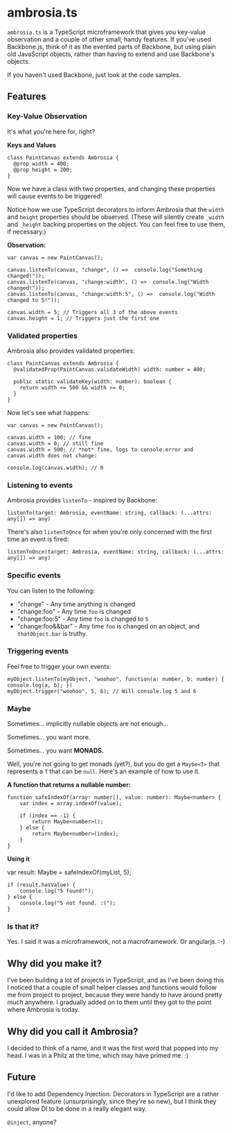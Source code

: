 # ambrosia.ts

`ambrosia.ts` is a TypeScript microframework that gives you key-value observation and a couple of other small, handy features. If you've used Backbone.js, think of it as the evented parts of Backbone, but using plain old JavaScript objects, rather than having to extend and use Backbone's objects. 

If you haven't used Backbone, just look at the code samples.

## Features

### Key-Value Observation

It's what you're here for, right? 

**Keys and Values**

    class PaintCanvas extends Ambrosia {
      @prop width = 400;
      @prop height = 200;
    }

Now we have a class with two properties, and changing these properties will cause events to be triggered! 

Notice how we use TypeScript decorators to inform Ambrosia that the `width` and `height` properties should be observed. (These will silently create `_width` and `_height` backing properties on the object. You can feel free to use them, if necessary.)

**Observation:**

    var canvas = new PaintCanvas();
    
    canvas.listenTo(canvas, "change", () =>  console.log("Something changed!"));
    canvas.listenTo(canvas, "change:width", () =>  console.log("Width changed!"));
    canvas.listenTo(canvas, "change:width:5", () =>  console.log("Width changed to 5!"));

    canvas.width = 5; // Triggers all 3 of the above events
    canvas.height = 1; // Triggers just the first one

### Validated properties

Ambrosia also provides validated properties:

    class PaintCanvas extends Ambrosia {
      @validatedProp(PaintCanvas.validateWidth) width: number = 400;
      
      public static validateKey(width: number): boolean {
        return width <= 500 && width >= 0;
      }
    }

Now let's see what happens:

    var canvas = new PaintCanvas();
    
    canvas.width = 100; // fine
    canvas.width = 0; // still fine
    canvas.width = 500; // *not* fine, logs to console.error and canvas.width does not change:
    
    console.log(canvas.width); // 0

### Listening to events

Ambrosia provides `listenTo` - inspired by Backbone:

    listenTo(target: Ambrosia, eventName: string, callback: (...attrs: any[]) => any)

There's also `listenToOnce` for when you're only concerned with the first time an event is fired:

    listenToOnce(target: Ambrosia, eventName: string, callback: (...attrs: any[]) => any)

### Specific events

You can listen to the following:

* "change" - Any time anything is changed
* "change:foo" - Any time `foo` is changed
* "change:foo:5" - Any time `foo` is changed to `5`
* "change:foo&&bar" - Any time `foo` is changed on an object, and `thatObject.bar` is truthy.

### Triggering events

Feel free to trigger your own events:

    myObject.listenTo(myObject, "woohoo", function(a: number, b: number) { console.log(a, b); })
    myObject.trigger("woohoo", 5, 6); // Will console.log 5 and 6

### Maybe<T>

Sometimes... implicitly nullable objects are not enough...

Sometimes... you want more.

Sometimes... you want **MONADS.**

Well, you're not going to get monads (yet?), but you do get a `Maybe<T>` that represents a `T` that can be `null`. Here's an example of how to use it.

**A function that returns a nullable number:**

    function safeIndexOf(array: number[], value: number): Maybe<number> {
        var index = array.indexOf(value);
        
        if (index == -1) {
            return Maybe<number>();
        } else {
            return Maybe<number>(index);
        }
    }

**Using it**

var result: Maybe<number> = safeIndexOf(myList, 5);

    if (result.hasValue) {
        console.log("5 found!");
    } else {
        console.log("5 not found. :(");
    }

### Is that it?

Yes. I said it was a microframework, not a macroframework. Or angularjs. :-)

## Why did you make it?

I've been building a lot of projects in TypeScript, and as I've been doing this I noticed that a couple of small helper classes and functions would follow me from project to project, because they were handy to have around pretty much anywhere. I gradually added on to them until they got to the point where Ambrosia is today.

## Why did you call it Ambrosia?

I decided to think of a name, and it was the first word that popped into my head. I was in a Philz at the time, which may have primed me. :)

## Future

I'd like to add Dependency Injection. Decorators in TypeScript are a rather unexplored feature (unsurprisingly, since they're so new), but I think they could allow DI to be done in a really elegant way. 

`@inject`, anyone?
